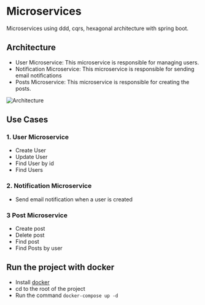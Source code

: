 
# Microservices

Microservices using ddd, cqrs, hexagonal architecture with spring boot.

## Architecture
- User Microservice: This microservice is responsible for managing users.
- Notification Microservice: This microservice is responsible for sending email notifications
- Posts Microservice: This microservice is responsible for creating the posts.


![Architecture](https://i.ibb.co/r434NZh/arquitectura.png)

## Use Cases
### 1. User Microservice
- Create User
- Update User
- Find User by id
- Find Users

### 2. Notification Microservice
- Send email notification when a user is created

### 3 Post Microservice
- Create post
- Delete post
- Find post
- Find Posts by user

## Run the project with docker
- Install [docker](https://www.docker.com/products/docker-desktop/)
- cd to the root of the project
- Run the command `docker-compose up -d`
